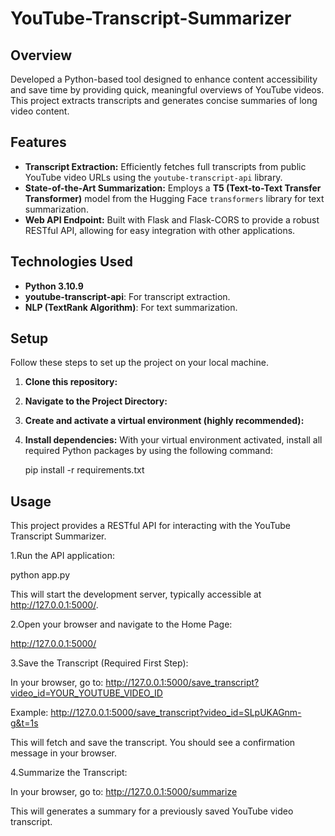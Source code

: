 # YouTube-Transcript-Summarizer
## Overview

Developed a Python-based tool designed to enhance content accessibility and save time by providing quick, meaningful overviews of YouTube videos. This project extracts transcripts and generates concise summaries of long video content.

## Features

* **Transcript Extraction:** Efficiently fetches full transcripts from public YouTube video URLs using the `youtube-transcript-api` library.
* **State-of-the-Art Summarization:** Employs a **T5 (Text-to-Text Transfer Transformer)** model from the Hugging Face `transformers` library for text summarization.
* **Web API Endpoint:** Built with Flask and Flask-CORS to provide a robust RESTful API, allowing for easy integration with other applications.

## Technologies Used

* **Python 3.10.9**
* **youtube-transcript-api**: For transcript extraction.
* **NLP (TextRank Algorithm)**: For text summarization.

## Setup

Follow these steps to set up the project on your local machine.

1.  **Clone this repository:**
2.  **Navigate to the Project Directory:**
3.  **Create and activate a virtual environment (highly recommended):**
4.  **Install dependencies:**
    With your virtual environment activated, install all required Python packages by using the following command:
    
    pip install -r requirements.txt

## Usage

This project provides a RESTful API for interacting with the YouTube Transcript Summarizer.

1.Run the API application:

  python app.py
  
This will start the development server, typically accessible at http://127.0.0.1:5000/.

2.Open your browser and navigate to the Home Page:

http://127.0.0.1:5000/

3.Save the Transcript (Required First Step):

In your browser, go to: http://127.0.0.1:5000/save_transcript?video_id=YOUR_YOUTUBE_VIDEO_ID

Example: http://127.0.0.1:5000/save_transcript?video_id=SLpUKAGnm-g&t=1s

This will fetch and save the transcript. You should see a confirmation message in your browser.

4.Summarize the Transcript:

In your browser, go to: http://127.0.0.1:5000/summarize

This will generates a summary for a previously saved YouTube video transcript.

